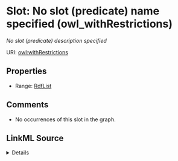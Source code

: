 

# Slot: No slot (predicate) name specified (owl_withRestrictions)


_No slot (predicate) description specified_







URI: [owl:withRestrictions](http://www.w3.org/2002/07/owl#withRestrictions)



<!-- no inheritance hierarchy -->








## Properties

* Range: [RdfList](../classes/RdfList.md)





## Comments

* No occurrences of this slot in the graph.



## LinkML Source

<details>

```yaml
name: owl_withRestrictions
description: No slot (predicate) description specified
title: No slot (predicate) name specified
comments:
- No occurrences of this slot in the graph.
from_schema: fio-kg
rank: 1000
slot_uri: owl:withRestrictions
alias: owl_withRestrictions
union_of:
- '{''domain'': ''rdfs_Datatype''}'
- '{''domain'': ''rdfs_Class''}'
range: rdf_List

```
</details>